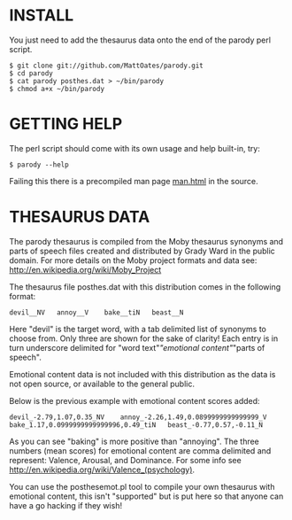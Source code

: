 INSTALL
=======

You just need to add the thesaurus data onto the end of the parody perl script.

	$ git clone git://github.com/MattOates/parody.git
	$ cd parody
    $ cat parody posthes.dat > ~/bin/parody
    $ chmod a+x ~/bin/parody

GETTING HELP
============

The perl script should come with its own usage and help built-in, try:

    $ parody --help

Failing this there is a precompiled man page [man.html](man.html) in the source.

THESAURUS DATA
==============

The parody thesaurus is compiled from the Moby thesaurus synonyms and parts of speech files
created and distributed by Grady Ward in the public domain.
For more details on the Moby project formats and data see: http://en.wikipedia.org/wiki/Moby_Project

The thesaurus file posthes.dat with this distribution comes in the following format:

    devil__NV	annoy__V	bake__tiN	beast__N

Here "devil" is the target word, with a tab delimited list of synonyms to choose from.
Only three are shown for the sake of clarity! Each entry is in turn underscore delimited
for "word text"_"emotional content"_"parts of speech".

Emotional content data is not included with this distribution as the data is not open source,
or available to the general public.

Below is the previous example with emotional content scores added:

    devil_-2.79,1.07,0.35_NV	annoy_-2.26,1.49,0.0899999999999999_V	bake_1.17,0.0999999999999996,0.49_tiN	beast_-0.77,0.57,-0.11_N

As you can see "baking" is more positive than "annoying".
The three numbers (mean scores) for emotional content are comma delimited and represent:
Valence, Arousal, and Dominance.
For some info see http://en.wikipedia.org/wiki/Valence_(psychology).

You can use the posthesemot.pl tool to compile your own thesaurus with emotional content,
this isn't "supported" but is put here so that anyone can have a go hacking if they wish!
